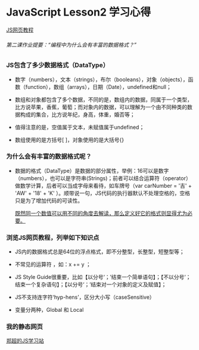 # **JavaScript Lesson2 学习心得**

[JS网页教程](https://www.w3schools.com/js/default.asp)

###### 第二课作业提要：“编程中为什么会有丰富的数据格式？”



### JS包含了多少数据格式（DataType）

- 数字（numbers），文本（strings），布尔（booleans），对象（objects），函数（function），数组（arrays），日期（Date），undefined和null；


- 数组和对象都包含了多个数据，不同的是，数组内的数据，同属于一个类型，比方说苹果，香蕉，葡萄；而对象内的数据，可以理解为一个由不同种类的数据构成的集合，比方说年纪，身高，体重，婚否等；


- 值得注意的是，空值属于文本，未赋值属于undefined；


- 数组使用的是方括号[ ]，对象使用的是大括号{}



### 为什么会有丰富的数据格式呢？

- 数据的格式（DataType）是数据的部分属性，举例：16可以是数字（numbers），也可以是字符串(Strings)；前者可以结合运算符（operator）做数学计算，后者可以当成字母来看待，如车牌号（var carNumber = '吉' + 'AW' + '18' + 'K' ）。顺带说一句，JS代码的执行器默认不处理空格的，空格只是为了增加代码的可读性。

  <u>既然同一个数值可以用不同的角度去解读，那么定义好它的格式则显得尤为必要。</u>



### 浏览JS网页教程，列举如下知识点

- JS内的数据格式总是64位的浮点格式，即不分整型，长整型，短整型等；


- 不常见的运算符 ，如：x += y ；


- JS Style Guide很重要，比如【以分号‘；’结束一个简单语句】；【不以分号‘；结束一个复杂语句】；【以分号‘；’结束对一个对象的定义及赋值】；


- JS不支持连字符‘hyp-hens’，区分大小写（caseSensitive）


- 变量分两种，Global 和 Local




### 我的静态网页

[郑超的JS学习站](https://github.com/Tal170809/JSNote)